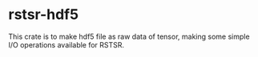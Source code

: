 # rstsr-hdf5

This crate is to make hdf5 file as raw data of tensor, making some simple I/O operations available for RSTSR.